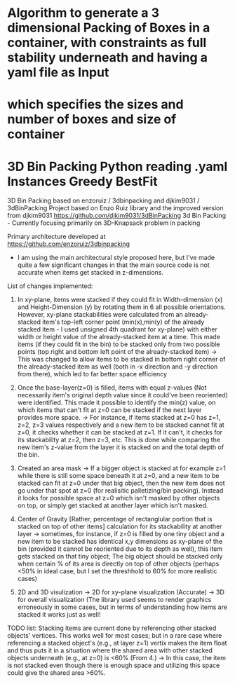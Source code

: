 # Algorithm to generate a 3 dimensional Packing of Boxes in a container, with constraints as full stability underneath and having a yaml file as Input
# which specifies the sizes and number of boxes and size of container 

# 3D Bin Packing Python reading .yaml Instances Greedy BestFit


3D Bin Packing based on enzoruiz / 3dbinpacking and djkim9031 / 3dBinPacking
Project based on Enzo Ruiz library and the improved version from djkim9031 https://github.com/djkim9031/3dBinPacking
3d Bin Packing - Currently focusing primarily on 3D-Knapsack problem in packing 

Primary architecture developed at https://github.com/enzoruiz/3dbinpacking


- I am using the main architectural style proposed here, but I've made quite a few significant changes in that the main source code is not accurate when items get stacked in z-dimensions.

List of changes implemented:
1. In xy-plane, items were stacked if they could fit in Width-dimension (x) and Height-Dimension (y) by rotating them in 6 all possible orientations. However, xy-plane stackabilities were calculated from an already-stacked item's top-left corner point (min(x),min(y) of the already stacked item - I used unsigned 4th quadrant for xy-plane) with either width or height value of the already-stacked item at a time. This made items (if they could fit in the bin) to be stacked only from two possible points (top right and bottom left point of the already-stacked item)
-> This was changed to allow items to be stacked in bottom right corner of the already-stacked item as well (both in -x direction and -y direction from there), which led to far better space efficiency

2. Once the base-layer(z=0) is filled, items with equal z-values (Not necessarily item's original depth value since it could've been reoriented) were identified. This made it possible to identify the min(z) value, on which items that can't fit at z=0 can be stacked if the next layer provides more space.
-> For instance, if items stacked at z=0 has z=1, z=2, z=3 values respectively and a new item to be stacked cannot fit at z=0, it checks whether it can be stacked at z=1. If it can't, it checks for its stackability at z=2, then z=3, etc. This is done while comparing the new item's z-value from the layer it is stacked on and the total depth of the bin.

3. Created an area mask
-> If a bigger object is stacked at for example z=1 while there is still some space beneath it at z=0, and a new item to be stacked can fit at z=0 under that big object, then the new item does not go under that spot at z=0 (for realisitic palletizing/bin packing). Instead it looks for possible space at z=0 which isn't masked by other objects on top, or simply get stacked at another layer which isn't masked.

4. Center of Gravity [Rather, percentage of rectanglular portion that is stacked on top of other items] calculation for its stackability at another layer
-> sometimes, for instance, if z=0 is filled by one tiny object and a new item to be stacked has identical x,y dimensions as xy-plane of the bin (provided it cannot be reoriented due to its depth as well), this item gets stacked on that tiny object; The big object should be stacked only when certain % of its area is directly on top of other objects (perhaps <50% in ideal case, but I set the threshhold to 60% for more realistic cases)

5. 2D and 3D visulization
-> 2D for xy-plane visualization (Accurate)
-> 3D for overall visualization (The library used seems to render graphics erroneously in some cases, but in terms of understanding how items are stacked it works just as well!


TODO list:
Stacking items are current done by referencing other stacked objects' vertices.
This works well for most cases; but in a rare case where referencing a stacked object's (e.g., at layer z=1) vertix makes the item float and thus puts it in a situation where the shared area with other stacked objects underneath (e.g., at z=0) is <60% (From 4.) -> In this case, the item is not stacked even though there is enough space and utilizing this space could give the shared area >60%.
